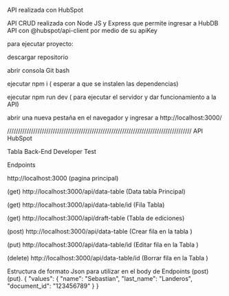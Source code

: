 API realizada con HubSpot

API CRUD realizada con Node JS y Express que permite ingresar a HubDB API con 
 @hubspot/api-client por medio de su apiKey 

 para ejecutar proyecto:

 descargar repositorio 

 abrir consola Git bash 

 ejecutar npm i ( esperar a que se instalen las dependencias)

 ejecutar npm run dev ( para ejecutar el servidor y dar funcionamiento a la API)

 abrir una nueva pestaña en el navegador y ingresar a http://localhost:3000/



 /////////////////////////////////////////////////////////////////////////////////////
 API HubSpot

Tabla Back-End Developer Test

Endpoints

http://localhost:3000 (pagina principal)

(get) http://localhost:3000/api/data-table (Data tabla Principal)

(get) http://localhost:3000/api/data-table/id (Fila Tabla)

(get) http://localhost:3000/api/draft-table (Tabla de ediciones)

(post) http://localhost:3000/api/data-table (Crear fila en la tabla )

(put) http://localhost:3000/api/data-table/id (Editar fila en la Tabla )

(delete) http://localhost:3000/api/data-table/id (Borrar fila en la Tabla )


Estructura de formato Json para utilizar en el body de Endpoints (post) (put).
{
"values": {
"name": "Sebastian",
"last_name": "Landeros",
"document_id": "123456789"
}
}




